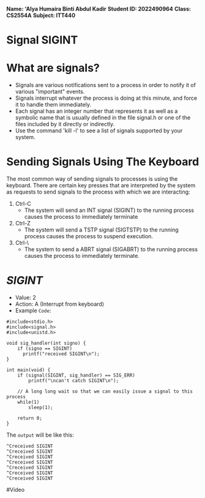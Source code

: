 **Name: 'Alya Humaira Binti Abdul Kadir**
**Student ID: 2022490964**
**Class: CS2554A**
**Subject: ITT440**

# **Signal SIGINT**

# What are signals?
* Signals are various notifications sent to a process in order to notify it of various "important" events.
* Signals interrupt whatever the process is doing at this minute, and force it to handle them immediately.
* Each signal has an integer number that represents it as well as a symbolic name that is usually defined in the file signal.h or one of the files included by it directly or indirectly.
* Use the command 'kill -l' to see a list of signals supported by your system.

# Sending Signals Using The Keyboard
The most common way of sending signals to processes is using the keyboard. There are certain key presses that are interpreted by the system as requests to send signals to the process with which we are interacting:
1. Ctrl-C
     *  The system will send an INT signal (SIGINT) to the running process causes the process to immediately terminate
2. Ctrl-Z
     *  The system will send a TSTP signal (SIGTSTP) to the running process causes the process to suspend execution.
3. Ctrl-\
     * The system to send a ABRT signal (SIGABRT) to the running process causes the process to immediately terminate.

# _SIGINT_
  * Value: 2
  * Action: A (Interrupt from keyboard)
  * Example `Code`:
     
````  
#include<stdio.h>  
#include<signal.h>  
#include<unistd.h>  
  
void sig_handler(int signo) {  
    if (signo == SIGINT)    
      printf("received SIGINT\n");  
}  

int main(void) {  
    if (signal(SIGINT, sig_handler) == SIG_ERR)  
        printf("\ncan't catch SIGINT\n");  

    // A long long wait so that we can easily issue a signal to this process  
    while(1)
        sleep(1);  

    return 0;  
}  
````
The `output` will be like this:

````
^Creceived SIGINT
^Creceived SIGINT
^Creceived SIGINT
^Creceived SIGINT
^Creceived SIGINT
^Creceived SIGINT
^Creceived SIGINT
````
#Video
